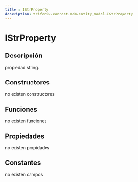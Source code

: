 ```yaml
---
title : IStrProperty
description: trifenix.connect.mdm.entity_model.IStrProperty
---
```




# IStrProperty

## Descripción
propiedad string.
## Constructores

no existen constructores


## Funciones

no existen funciones

## Propiedades

no existen propidades

## Constantes
no existen campos

